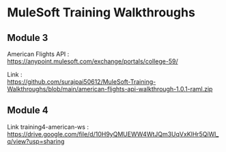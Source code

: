 # MuleSoft Training Walkthroughs

## Module 3
American Flights API : <br/>
https://anypoint.mulesoft.com/exchange/portals/college-59/ <br/>

Link : <br/>
https://github.com/surajpai50612/MuleSoft-Training-Walkthroughs/blob/main/american-flights-api-walkthrough-1.0.1-raml.zip

## Module 4
Link training4-american-ws : <br/>
https://drive.google.com/file/d/10H9yQMUEWW4WtJQm3UqVxKlHr5QiWl_q/view?usp=sharing

